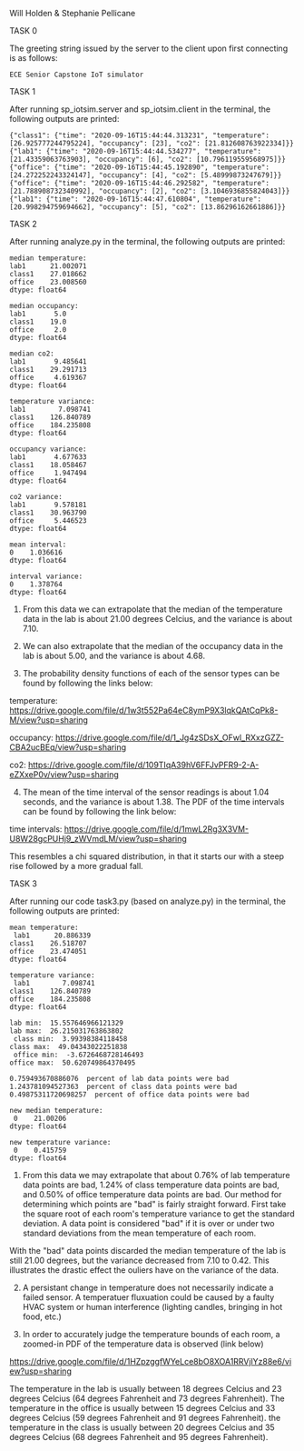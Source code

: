 Will Holden & Stephanie Pellicane 

TASK 0

The greeting string issued by the server to the client upon first connecting is as follows:

	ECE Senior Capstone IoT simulator




TASK 1

After running sp_iotsim.server and sp_iotsim.client in the terminal, the following outputs are printed:

	{"class1": {"time": "2020-09-16T15:44:44.313231", "temperature": [26.925777244795224], "occupancy": [23], "co2": [21.812608763922334]}}
	{"lab1": {"time": "2020-09-16T15:44:44.534277", "temperature": [21.43359063763903], "occupancy": [6], "co2": [10.796119559568975]}}
	{"office": {"time": "2020-09-16T15:44:45.192890", "temperature": [24.272252243324147], "occupancy": [4], "co2": [5.48999873247679]}}
	{"office": {"time": "2020-09-16T15:44:46.292582", "temperature": [21.788908732340992], "occupancy": [2], "co2": [3.1046936855824043]}}
	{"lab1": {"time": "2020-09-16T15:44:47.610804", "temperature": [20.998294759694662], "occupancy": [5], "co2": [13.86296162661886]}}



TASK 2

After running analyze.py in the terminal, the following outputs are printed:

	median temperature: 
	lab1      21.002071
	class1    27.018662
	office    23.008560
	dtype: float64 

	median occupancy: 
	lab1       5.0
	class1    19.0
	office     2.0
	dtype: float64 

	median co2: 
	lab1       9.485641
	class1    29.291713
	office     4.619367
	dtype: float64 

	temperature variance: 
	lab1        7.098741
	class1    126.840789
	office    184.235808
	dtype: float64 

	occupancy variance: 
	lab1       4.677633
	class1    18.058467
	office     1.947494
	dtype: float64 

	co2 variance: 
	lab1       9.578181
	class1    30.963790
	office     5.446523
	dtype: float64 

	mean interval: 
	0    1.036616
	dtype: float64 

	interval variance: 
	0    1.378764
	dtype: float64 

1. From this data we can extrapolate that the median of the temperature data in the lab is about 21.00 degrees Celcius, and the variance is about 7.10.

2. We can also extrapolate that the median of the occupancy data in the lab is about 5.00, and the variance is about 4.68.

3. The probability density functions of each of the sensor types can be found by following the links below:

temperature: https://drive.google.com/file/d/1w3t552Pa64eC8ymP9X3lqkQAtCqPk8-M/view?usp=sharing

occupancy: https://drive.google.com/file/d/1_Jg4zSDsX_OFwl_RXxzGZZ-CBA2ucBEq/view?usp=sharing

co2: https://drive.google.com/file/d/109TIqA39hV6FFJvPFR9-2-A-eZXxeP0v/view?usp=sharing

4. The mean of the time interval of the sensor readings is about 1.04 seconds, and the variance is about 1.38.
The PDF of the time intervals can be found by following the link below:

time intervals: https://drive.google.com/file/d/1mwL2Rg3X3VM-U8W28gcPUHj9_zWVmdLM/view?usp=sharing

This resembles a chi squared distribution, in that it starts our with a steep rise followed by a more gradual fall. 




TASK 3

After running our code task3.py (based on analyze.py) in the terminal, the following outputs are printed:

	mean temperature: 
	 lab1      20.886339
	class1    26.518707
	office    23.474051
	dtype: float64 

	temperature variance: 
	 lab1        7.098741
	class1    126.840789
	office    184.235808
	dtype: float64 

	lab min:  15.557646966121329 
	lab max:  26.215031763863802 
	 class min:  3.99398384118458 
	class max:  49.04343022251838 
	 office min:  -3.6726468728146493 
	office max:  50.620749864370495 

	0.759493670886076  percent of lab data points were bad
	1.243781094527363  percent of class data points were bad
	0.49875311720698257  percent of office data points were bad 

	new median temperature: 
	 0    21.00206
	dtype: float64 

	new temperature variance: 
	 0    0.415759
	dtype: float64 

1. From this data we may extrapolate that about 0.76% of lab temperature data points are bad, 1.24% of class temperature data points are bad, 
and 0.50% of office temperature data points are bad. Our method for determining which points are "bad" is fairly straight forward. First
take the square root of each room's temperature variance to get the standard deviation. A data point is considered "bad" if it is over or
under two standard deviations from the mean temperature of each room. 

With the "bad" data points discarded the median temperature of the lab is still 21.00 degrees, but the variance decreased from 7.10 to 0.42. 
This illustrates the drastic effect the ouliers have on the variance of the data. 

2. A persistant change in temperature does not necessarily indicate a failed sensor. A temperatuer fluxuation could be caused by a faulty HVAC
system or human interference (lighting candles, bringing in hot food, etc.)

3. In order to accurately judge the temperature bounds of each room, a zoomed-in PDF of the temperature data is observed (link below)

https://drive.google.com/file/d/1HZpzggfWYeLce8bO8XOA1RRVjlYz88e6/view?usp=sharing

The temperature in the lab is usually between 18 degrees Celcius and 23 degrees Celcius (64 degrees Fahrenheit and 73 degrees Fahrenheit).
The temperature in the office is usually between 15 degrees Celcius and 33 degrees Celcius (59 degrees Fahrenheit and 91 degrees Fahrenheit).
the temperature in the class is usually between 20 degrees Celcius and 35 degrees Celcius (68 degrees Fahrenheit and 95 degrees Fahrenheit).



































